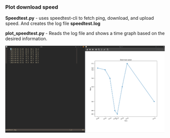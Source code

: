 ### Plot download speed


**Speedtest.py** - uses speedtest-cli to fetch ping, download, and upload speed. And creates the log file **speedtest.log**

**plot_speedtest.py** - Reads the log file and shows a time graph based on the desired information.

![alt text](https://github.com/p-mackay/plot_download_speed/blob/master/image.png?raw=true)

